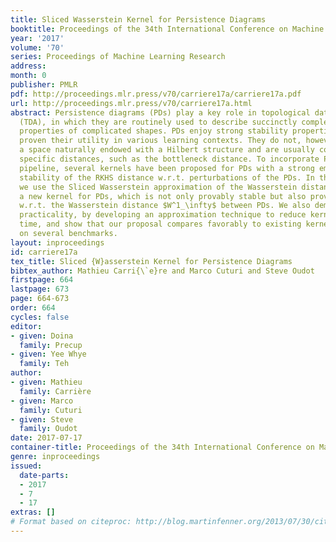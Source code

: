 ```yaml
---
title: Sliced Wasserstein Kernel for Persistence Diagrams
booktitle: Proceedings of the 34th International Conference on Machine Learning
year: '2017'
volume: '70'
series: Proceedings of Machine Learning Research
address: 
month: 0
publisher: PMLR
pdf: http://proceedings.mlr.press/v70/carriere17a/carriere17a.pdf
url: http://proceedings.mlr.press/v70/carriere17a.html
abstract: Persistence diagrams (PDs) play a key role in topological data analysis
  (TDA), in which they are routinely used to describe succinctly complex topological
  properties of complicated shapes. PDs enjoy strong stability properties and have
  proven their utility in various learning contexts. They do not, however, live in
  a space naturally endowed with a Hilbert structure and are usually compared with
  specific distances, such as the bottleneck distance. To incorporate PDs in a learning
  pipeline, several kernels have been proposed for PDs with a strong emphasis on the
  stability of the RKHS distance w.r.t. perturbations of the PDs. In this article,
  we use the Sliced Wasserstein approximation of the Wasserstein distance to define
  a new kernel for PDs, which is not only provably stable but also provably discriminative
  w.r.t. the Wasserstein distance $W^1_\infty$ between PDs. We also demonstrate its
  practicality, by developing an approximation technique to reduce kernel computation
  time, and show that our proposal compares favorably to existing kernels for PDs
  on several benchmarks.
layout: inproceedings
id: carriere17a
tex_title: Sliced {W}asserstein Kernel for Persistence Diagrams
bibtex_author: Mathieu Carri{\`e}re and Marco Cuturi and Steve Oudot
firstpage: 664
lastpage: 673
page: 664-673
order: 664
cycles: false
editor:
- given: Doina
  family: Precup
- given: Yee Whye
  family: Teh
author:
- given: Mathieu
  family: Carrière
- given: Marco
  family: Cuturi
- given: Steve
  family: Oudot
date: 2017-07-17
container-title: Proceedings of the 34th International Conference on Machine Learning
genre: inproceedings
issued:
  date-parts:
  - 2017
  - 7
  - 17
extras: []
# Format based on citeproc: http://blog.martinfenner.org/2013/07/30/citeproc-yaml-for-bibliographies/
---
```

